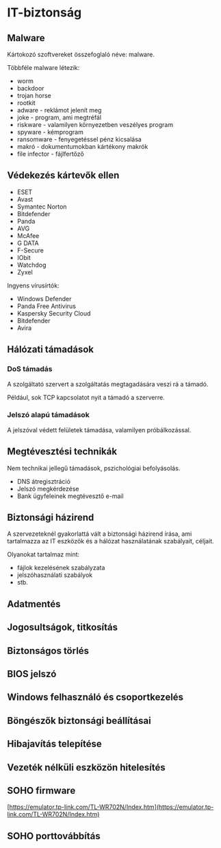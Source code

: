 # IT-biztonság

## Malware

Kártokozó szoftvereket összefoglaló néve: malware.

Többféle malware létezik:

* worm
* backdoor
* trojan horse
* rootkit
* adware - reklámot jelenít meg
* joke - program, ami megtréfál
* riskware - valamilyen környezetben veszélyes program
* spyware - kémprogram
* ransomware - fenyegetéssel pénz kicsalása
* makró - dokumentumokban kártékony makrók
* file infector - fájlfertőző

## Védekezés kártevők ellen

* ESET
* Avast
* Symantec Norton
* Bitdefender
* Panda
* AVG
* McAfee
* G DATA
* F-Secure
* IObit
* Watchdog
* Zyxel

Ingyens vírusírtók:

* Windows Defender
* Panda Free Antivirus
* Kaspersky Security Cloud
* Bitdefender
* Avira

## Hálózati támadások

### DoS támadás

A szolgáltató szervert a szolgáltatás megtagadására veszi rá a támadó.

Például, sok TCP kapcsolatot nyit a támadó a szerverre.

### Jelszó alapú támadások

A jelszóval védett felületek támadása, valamilyen próbálkozással.

## Megtévesztési technikák

Nem technikai jellegű támadások, pszichológiai befolyásolás.

* DNS átregisztráció
* Jelszó megkérdezése
* Bank ügyfeleinek megtévesztő e-mail

## Biztonsági házirend

A szervezeteknél gyakorlattá vált a biztonsági házirend írása, ami tartalmazza az IT eszközök és a hálózat használatának szabályait, céljait.

Olyanokat tartalmaz mint:

* fájlok kezelésének szabályzata
* jelszóhasználati szabályok
* stb.

## Adatmentés

## Jogosultságok, titkosítás

## Biztonságos törlés

## BIOS jelszó

## Windows felhasználó és csoportkezelés

## Böngészők biztonsági beállításai

## Hibajavítás telepítése

## Vezeték nélküli eszközön hitelesítés

## SOHO firmware

[https://emulator.tp-link.com/TL-WR702N/Index.htm](https://emulator.tp-link.com/TL-WR702N/Index.htm)

## SOHO porttovábbítás

